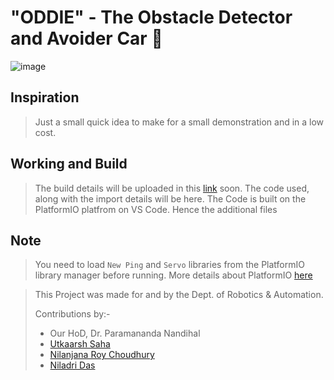 # "ODDIE" - The Obstacle Detector and Avoider Car 🚗
![image](https://github.com/Kishou-Arima/Oddie/assets/62903411/6302fd6d-5173-4d92-b6c2-ce859817aff7)


## Inspiration
> Just a small quick idea to make for a small demonstration and in a low cost.

## Working and Build
> The build details will be uploaded in this [link](#) soon. The code used, along with the import details will be here.
> The Code is built on the PlatformIO platfrom on VS Code. Hence the additional files

## Note
> You need to load `New Ping` and `Servo` libraries from the PlatformIO library manager before running. More details about PlatformIO [here](https://platformio.org)

>This Project was made for and by the Dept. of Robotics & Automation.
>
>Contributions by:-
> - Our HoD, Dr. Paramananda Nandihal
> - [Utkaarsh Saha](https://github.com/Kishou-Arima)
> - [Nilanjana Roy Choudhury](https://github.com/Nilandita)
> - [Niladri Das](https://github.com/nil-2)
